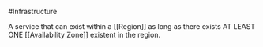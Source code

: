 #Infrastructure

A service that can exist within a [[Region]] as long as there exists AT LEAST ONE [[Availability Zone]] existent in the region.
